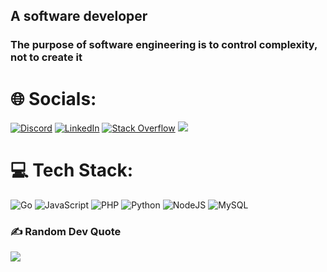 ## A software developer

### The purpose of software engineering is to control complexity, not to create it

# 🌐 Socials:
[![Discord](https://img.shields.io/badge/Discord-%237289DA.svg?logo=discord&logoColor=white)](https://discord.gg/https://discord.gg/https://discord.gg/hR5CmB3r) [![LinkedIn](https://img.shields.io/badge/LinkedIn-%230077B5.svg?logo=linkedin&logoColor=white)](https://linkedin.com/in/https://www.linkedin.com/in/kwadjo-boadi-mantey-43b670271/) [![Stack Overflow](https://img.shields.io/badge/-Stackoverflow-FE7A16?logo=stack-overflow&logoColor=white)](https://stackoverflow.com/users/https://stackoverflow.com/users/Orion-J) [![](https://img.shields.io/badge/X-%231DA1F2.svg?logo=X&logoColor=black)](https://x.com/https://x.com/joeboadiDev_) 


# 💻 Tech Stack:
![Go](https://img.shields.io/badge/go-%2300ADD8.svg?style=for-the-badge&logo=go&logoColor=white) ![JavaScript](https://img.shields.io/badge/javascript-%23323330.svg?style=for-the-badge&logo=javascript&logoColor=%23F7DF1E) ![PHP](https://img.shields.io/badge/php-%23777BB4.svg?style=for-the-badge&logo=php&logoColor=white) ![Python](https://img.shields.io/badge/python-3670A0?style=for-the-badge&logo=python&logoColor=ffdd54) ![NodeJS](https://img.shields.io/badge/node.js-6DA55F?style=for-the-badge&logo=node.js&logoColor=white) ![MySQL](https://img.shields.io/badge/mysql-%2300f.svg?style=for-the-badge&logo=mysql&logoColor=white)

<!-- # 📊 GitHub Stats:
![](https://github-readme-stats.vercel.app/api?username=joe-boadi&theme=dark_border=true&include_all_commits=false&count_private=false)<br/>
<!-- ![](https://github-readme-streak-stats.herokuapp.com/?user=joe-boadi&theme=light&hide_border=true)<br/> -->
<!-- ![](https://github-readme-stats.vercel.app/api/top-langs/?username=joe-boadi&theme=light&hide_border=false&include_all_commits=false&count_private=false&layout=compact) -->



### ✍️ Random Dev Quote
![](https://quotes-github-readme.vercel.app/api?type=horizontal&theme=dark)


<!-- Proudly created with GPRM ( https://gprm.itsvg.in ) -->
